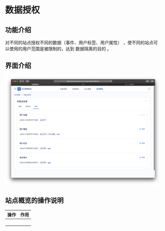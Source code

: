 # 数据授权

## 功能介绍

对不同的站点授权不同的数据（事件、用户标签、用户属性） ，使不同的站点可以使用的用户范围是被限制的，达到 数据隔离的目的 。 

## 界面介绍

![](../../../.gitbook/assets/ying-mu-jie-tu-20201120-xia-wu-2.50.21.png)

## 站点概览的操作说明

| 操作 | 作用 |
| :--- | :--- |
|  |  |
|  |  |
|  |  |
|  |  |

